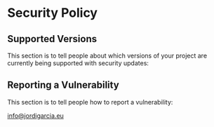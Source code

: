 # Security Policy

## Supported Versions

This section is to tell people about which versions of your project are
currently being supported with security updates:

## Reporting a Vulnerability

This section is to tell people how to report a vulnerability:

info@jordigarcia.eu

